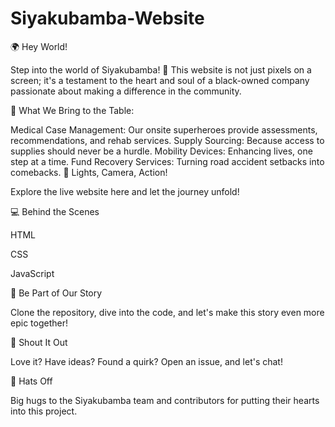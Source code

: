 # Siyakubamba-Website

🌍 Hey World!

Step into the world of Siyakubamba! 🚀 This website is not just pixels on a screen; it's a testament to the heart and soul of a black-owned company passionate about making a difference in the community.

🌈 What We Bring to the Table:

Medical Case Management: Our onsite superheroes provide assessments, recommendations, and rehab services.
Supply Sourcing: Because access to supplies should never be a hurdle.
Mobility Devices: Enhancing lives, one step at a time.
Fund Recovery Services: Turning road accident setbacks into comebacks.
🎥 Lights, Camera, Action!

Explore the live website here and let the journey unfold!

💻 Behind the Scenes

HTML


CSS


JavaScript



👋 Be Part of Our Story

Clone the repository, dive into the code, and let's make this story even more epic together!



📣 Shout It Out

Love it? Have ideas? Found a quirk? Open an issue, and let's chat!



🙌 Hats Off

Big hugs to the Siyakubamba team and contributors for putting their hearts into this project.


